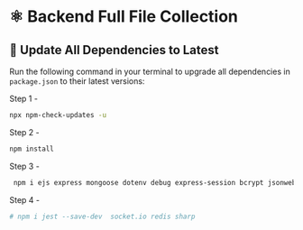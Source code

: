 # ⚛️ Backend Full File Collection 

## 🔄 Update All Dependencies to Latest

Run the following command in your terminal to upgrade all dependencies in `package.json` to their latest versions:

Step 1 -

```bash
npx npm-check-updates -u
```
 
Step 2 -

```bash
npm install
```

Step 3 - 
```bash
 npm i ejs express mongoose dotenv debug express-session bcrypt jsonwebtoken  react-icons react-toastify express-ejs-layouts multer   express-validator cookie-parser razorpay config
```

Step 4 -
```bash
# npm i jest --save-dev  socket.io redis sharp 
```
